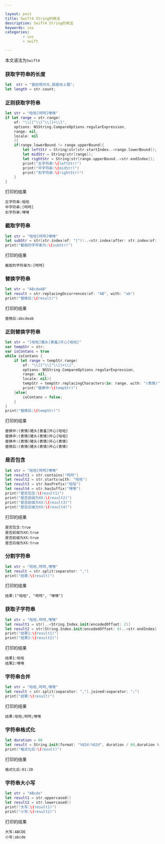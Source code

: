 ```yaml
---

layout: post
title: Swift4 String的用法
description: Swift4 String的用法
keywords: ios
categories: 
        - ios
        - swift

---
```


本文语法为`Swift4`

### 获取字符串的长度

```swift
let  str = "窗前明月光,疑是地上霜";
let length = str.count;
```

### 正则获取字符串

```swift
let str = "哈哈[呵呵]嘿嘿"
if let range = str.range(
    of: "\\[[^\\[^\\]]+\\]",
    options: NSString.CompareOptions.regularExpression,
    range: nil,
    locale: nil
    ){
    if(range.lowerBound != range.upperBound){
        let leftStr = String(str[str.startIndex..<range.lowerBound]);
        let midStr = String(str[range]);
        let rightStr = String(str[range.upperBound..<str.endIndex]);
        print("左字符串:\(leftStr)")
        print("中字符串:\(midStr)")
        print("右字符串:\(rightStr)")
    } 
}
```

打印的结果

```
左字符串:哈哈
中字符串:[呵呵]
右字符串:嘿嘿
```

### 截取字符串

```swift
let str = "哈哈[呵呵]嘿嘿"
let subStr = str[str.index(of: "[")!..<str.index(after: str.index(of: "]")!)]
print("截取的字符串为:\(subStr)")
```

打印的结果

```
截取的字符串为:[呵呵]
```

### 替换字符串

```swift
let str = "ABcdeAB"
let result = str.replacingOccurrences(of: "AB", with: "ab")
print("替换后:\(result)")
```

打印的结果

```
替换后:abcdeab
```

### 正则替换字符串

```swift
let str = "[哈哈]猪头[害羞]开心[哈哈]"
var tempStr = str;
var isContans = true
while isContans {
    if let range = tempStr.range(
        of: "\\[[^\\[^\\]]+\\]",
        options: NSString.CompareOptions.regularExpression,
        range: nil,
        locale: nil){
        tempStr = tempStr.replacingCharacters(in: range, with: "(表情)")
        print("替换中:\(tempStr)")
    }else{
        isContans = false;
    }
}
print("替换后:\(tempStr)")
```

打印的结果

```
替换中:(表情)猪头[害羞]开心[哈哈]
替换中:(表情)猪头(表情)开心[哈哈]
替换中:(表情)猪头(表情)开心(表情)
替换后:(表情)猪头(表情)开心(表情)
```

### 是否包含

```swift
let str = "哈哈[呵呵]嘿嘿"
let result1 = str.contains("呵呵")
let result2 = str.starts(with: "哈哈")
let result3 = str.hasPrefix("哈哈")
let result4 = str.hasSuffix("嘿嘿")
print("是否包含:\(result1)")
print("是否前缀为XX:\(result2)")
print("是否前缀为XX:\(result3)")
print("是否后缀为XX:\(result4)")
```

打印的结果

```
是否包含:true
是否前缀为XX:true
是否前缀为XX:true
是否后缀为XX:true
```

### 分割字符串

```swift
let str = "哈哈,呵呵,嘿嘿"
let result = str.split(separator: ",")
print("结果:\(result)")
```

打印的结果

```
结果:["哈哈", "呵呵", "嘿嘿"]
```

### 获取子字符串

```swift
let str = "哈哈,呵呵,嘿嘿"
let result1 = str[..<String.Index.init(encodedOffset: 2)]
let result2 = str[String.Index.init(encodedOffset: 6)..<str.endIndex]
print("结果1:\(result1)")
print("结果2:\(result2)")
```

打印的结果

```
结果1:哈哈
结果2:嘿嘿
```

### 字符串合并

```swift
let str = "哈哈,呵呵,嘿嘿"
let result = str.split(separator: ",").joined(separator: ";")
print("结果:\(result)")
```

打印的结果

```
结果:哈哈;呵呵;嘿嘿
```

### 字符串格式化

```swift
let duration = 80
let result = String.init(format: "%02d:%02d", duration / 60,duration % 60);
print("格式化后:\(result)")
```

打印的结果

```
格式化后:01:20
```

### 字符串大小写

```swift
let str = "ABcde"
let result1 = str.uppercased()
let result2 = str.lowercased()
print("大写:\(result1)")
print("小写:\(result2)")
```

打印的结果

```
大写:ABCDE
小写:abcde
```



